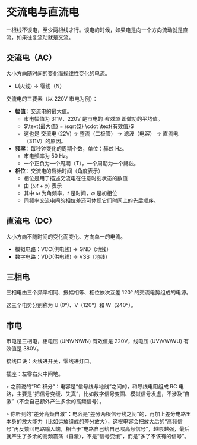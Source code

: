 # 交流电与直流电

一根线不谈电，至少两根线才行。谈电的时候，如果电是向一个方向流动就是直流，如果往复流动就是交流。

## 交流电（AC）

大小方向随时间的变化而规律性变化的电流。

- L(火线) → 零线（N）

交流电的三要素（以 220V 市电为例）：

- **幅值**：交流电的最大值。
  - 市电幅值为 311V，220V 是市电的 *有效值* 即做功的平均值。
  - $\text{最大值} = \sqrt{2} \cdot \text{有效值}$
  - 这也是 交流电 (22V) →  整流（二极管） → 滤波（电容） → 直流电（311V）的原因。
- **频率**：每秒钟变化的周期个数，单位：赫兹 Hz。
  - 市电频率为 50 Hz。
  - 一个正负为一个周期（T），一个周期为一个赫兹。
- **相位**：交流电的启始时间（角度表示）
  - 相位是用于描述交流电在任意时刻状态的数值
  - 由 $(ωt+φ)$ 表示
  - 其中 $ω$ 为角频率，$t$ 是时间，$φ$ 是初相位
  - 同频率交流电间的相位差还可体现它们时间上的先后顺序。

## 直流电（DC）

大小方向不随时间的变化而变化、方向单一的电流。

- 模拟电路：VCC(供电线) → GND（地线）
- 数字电路：VDD(供电线) → VSS（地线）

## 三相电

三相电由三个频率相同、振幅相等、相位依次互差 120° 的交流电势组成的电源。

这三个电势分别称为 U (0°)、V（120°）和 W（240°）。

## 市电

市电是三相电，相电压 (UN\VN\WN) 有效值是 220V，线电压 (UV\VW\WU) 有效值是 380V。

接线口诀：火线进开关，零线进灯口。

插座：左零右火中间地。

◦ 之前说的“RC 积分”：电容是“信号线与地线”之间的，和导线电阻组成 RC 电路，主要是“把信号变缓、失真”，比如数字信号变圆、模拟信号发虚，不涉及“自激”（不会自己额外产生多余的高频信号）。

◦ 你听到的“差分高频自激”：电容是“差分两根信号线之间”的，再加上差分电路里本身的放大能力（比如运放组成的差分放大），这根电容会把放大后的“高频信号”再反馈回电路输入端，相当于“电路自己给自己喂高频信号”，越喂越强，最后就产生了多余的高频震荡（自激），不是“信号变缓”，而是“多了不该有的信号”。

